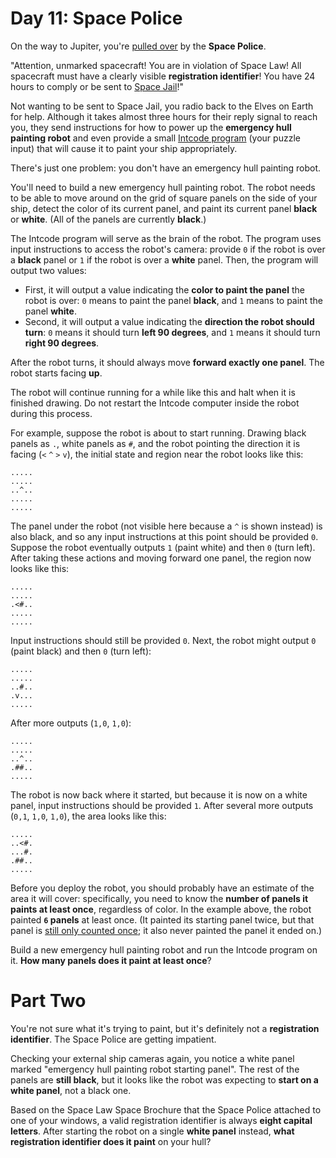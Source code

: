# Day 11: Space Police
On the way to Jupiter, you're [pulled over](https://www.youtube.com/watch?v=KwY28rpyKDE) by the **Space Police**.

"Attention, unmarked spacecraft! You are in violation of Space Law! All spacecraft must have a clearly visible 
**registration identifier**! You have 24 hours to comply or be sent to 
[Space Jail](https://www.youtube.com/watch?v=BVn1oQL9sWg&t=5)!"

Not wanting to be sent to Space Jail, you radio back to the Elves on Earth for help. Although it takes almost three 
hours for their reply signal to reach you, they send instructions for how to power up the **emergency hull painting 
robot** and even provide a small [Intcode program](https://adventofcode.com/2019/day/9) (your puzzle input) that will 
cause it to paint your ship appropriately.

There's just one problem: you don't have an emergency hull painting robot.

You'll need to build a new emergency hull painting robot. The robot needs to be able to move around on the grid of 
square panels on the side of your ship, detect the color of its current panel, and paint its current panel **black** or 
**white**. (All of the panels are currently **black**.)

The Intcode program will serve as the brain of the robot. The program uses input instructions to access the robot's 
camera: provide `0` if the robot is over a **black** panel or `1` if the robot is over a **white** panel. Then, the 
program will output two values:
* First, it will output a value indicating the **color to paint the panel** the robot is over: `0` means to paint the 
panel **black**, and `1` means to paint the panel **white**.
* Second, it will output a value indicating the **direction the robot should turn**: `0` means it should turn **left 90 
degrees**, and `1` means it should turn **right 90 degrees**.

After the robot turns, it should always move **forward exactly one panel**. The robot starts facing **up**.

The robot will continue running for a while like this and halt when it is finished drawing. Do not restart the Intcode 
computer inside the robot during this process.

For example, suppose the robot is about to start running. Drawing black panels as `.`, white panels as `#`, and the 
robot pointing the direction it is facing (`<` `^` `>` `v`), the initial state and region near the robot looks like 
this:
```
.....
.....
..^..
.....
.....
```
The panel under the robot (not visible here because a `^` is shown instead) is also black, and so any input instructions 
at this point should be provided `0`. Suppose the robot eventually outputs `1` (paint white) and then `0` (turn left). 
After taking these actions and moving forward one panel, the region now looks like this:
```
.....
.....
.<#..
.....
.....
```
Input instructions should still be provided `0`. Next, the robot might output `0` (paint black) and then `0` (turn 
left):
```
.....
.....
..#..
.v...
.....
```
After more outputs (`1,0`, `1,0`):
```
.....
.....
..^..
.##..
.....
```
The robot is now back where it started, but because it is now on a white panel, input instructions should be provided 
`1`. After several more outputs (`0,1`, `1,0`, `1,0`), the area looks like this:
```
.....
..<#.
...#.
.##..
.....
```
Before you deploy the robot, you should probably have an estimate of the area it will cover: specifically, you need to 
know the **number of panels it paints at least once**, regardless of color. In the example above, the robot painted 
**`6` panels** at least once. (It painted its starting panel twice, but that panel is 
[still only counted once](https://www.youtube.com/watch?v=KjsSvjA5TuE); it also never painted the panel it ended on.)

Build a new emergency hull painting robot and run the Intcode program on it. **How many panels does it paint at least 
once**?

# Part Two
You're not sure what it's trying to paint, but it's definitely not a **registration identifier**. The Space Police are 
getting impatient.

Checking your external ship cameras again, you notice a white panel marked "emergency hull painting robot starting 
panel". The rest of the panels are **still black**, but it looks like the robot was expecting to **start on a white 
panel**, not a black one.

Based on the Space Law Space Brochure that the Space Police attached to one of your windows, a valid registration 
identifier is always **eight capital letters**. After starting the robot on a single **white panel** instead, **what 
registration identifier does it paint** on your hull?
